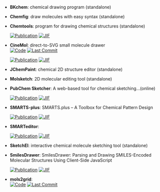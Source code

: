 



- **BKchem**: chemical drawing program (standalone)  




- **Chemfig**: draw molecules with easy syntax (standalone)  




- **Chemtools**: program for drawing chemical structures (standalone)  

    [![Publication](https://img.shields.io/badge/Publication-Citations:58-blue?style=for-the-badge&logo=bookstack)](https://doi.org/10.1016/j.cplett.2016.07.039) 
    [![JIF](https://img.shields.io/badge/Impact_Factor-2.80-purple?style=for-the-badge&logo=academia)](https://doi.org/10.1016/j.cplett.2016.07.039)



- **CineMol**: direct-to-SVG small molecule drawer  
    [![Code](https://img.shields.io/github/stars/moltools/cinemol?style=for-the-badge&logo=github)](https://github.com/moltools/cinemol) 
    [![Last Commit](https://img.shields.io/github/last-commit/moltools/cinemol?style=for-the-badge&logo=github)](https://github.com/moltools/cinemol) 

    [![Publication](https://img.shields.io/badge/Publication-Citations:0-blue?style=for-the-badge&logo=bookstack)](https://doi.org/10.1186/s13321-024-00851-y) 
    [![JIF](https://img.shields.io/badge/Impact_Factor-7.10-purple?style=for-the-badge&logo=academia)](https://doi.org/10.1186/s13321-024-00851-y)



- **JChemPaint**: chemical 2D structure editor (standalone)  




- **Molsketch**: 2D molecular editing tool (standalone)  




- **PubChem Sketcher**: A web-based tool for chemical sketching...(online)  

    [![Publication](https://img.shields.io/badge/Publication-Citations:81-blue?style=for-the-badge&logo=bookstack)](https://doi.org/10.1186%2F1758-2946-1-20) 
    [![JIF](https://img.shields.io/badge/Impact_Factor-7.10-purple?style=for-the-badge&logo=academia)](https://doi.org/10.1186%2F1758-2946-1-20)



- **SMARTS-plus**: SMARTS.plus – A Toolbox for Chemical Pattern Design  

    [![Publication](https://img.shields.io/badge/Publication-Citations:14-blue?style=for-the-badge&logo=bookstack)](https://doi.org/10.1002/minf.202000216) 
    [![JIF](https://img.shields.io/badge/Impact_Factor-2.80-purple?style=for-the-badge&logo=academia)](https://doi.org/10.1002/minf.202000216)



- **SMARTeditor**:   

    [![Publication](https://img.shields.io/badge/Publication-Citations:17-blue?style=for-the-badge&logo=bookstack)](https://doi.org/10.1016/j.drudis.2013.02.001) 
    [![JIF](https://img.shields.io/badge/Impact_Factor-6.50-purple?style=for-the-badge&logo=academia)](https://doi.org/10.1016/j.drudis.2013.02.001)



- **SketchEl**: interactive chemical molecule sketching tool (standalone)  




- **SmilesDrawer**: SmilesDrawer: Parsing and Drawing SMILES-Encoded Molecular Structures Using Client-Side JavaScript  

    [![Publication](https://img.shields.io/badge/Publication-Citations:55-blue?style=for-the-badge&logo=bookstack)](https://doi.org/10.1021/acs.jcim.7b00425) 
    [![JIF](https://img.shields.io/badge/Impact_Factor-5.60-purple?style=for-the-badge&logo=academia)](https://doi.org/10.1021/acs.jcim.7b00425)



- **mols2grid**:   
    [![Code](https://img.shields.io/github/stars/cbouy/mols2grid?style=for-the-badge&logo=github)](https://github.com/cbouy/mols2grid) 
    [![Last Commit](https://img.shields.io/github/last-commit/cbouy/mols2grid?style=for-the-badge&logo=github)](https://github.com/cbouy/mols2grid) 



